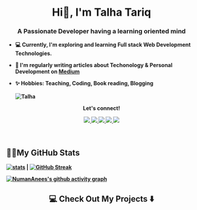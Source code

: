 <h1 align="center">Hi👋, I'm Talha Tariq</h1>
<h3 align="center">A Passionate <b>Developer<b> having a learning oriented mind</h3>



- 💻 Currently, I'm exploring and learning Full stack **Web Development** Technologies.

- 📝 I'm regularly writing articles about Techonology & Personal Development on [Medium](https://talhatariq-tt.medium.com/)

- ✨ Hobbies: **Teaching, Coding, Book reading, Blogging**<br><br>
![Talha](https://komarev.com/ghpvc/?username=TT-talhatariq&style=flat-square)



<div align="center">
<p align="center">Let's connect!</p>
<a href="https://www.linkedin.com/in/talha-tariq-7511631b0/">
    <img src="https://img.shields.io/badge/linkedin-%230077B5.svg?&style=for-the-badge&logo=linkedin&logoColor=white" />
</a>

<a href="https://web.facebook.com/profile.php?id=100027270442218">
    <img src="https://img.shields.io/badge/Facebook-1877F2?style=for-the-badge&logo=facebook&logoColor=white" />
</a>

<a href="https://twitter.com/Talha_Tariq_TT/">
    <img src="https://img.shields.io/badge/Twitter-1DA1F2?style=for-the-badge&logo=twitter&logoColor=white" />
</a>

<a href="https://www.instagram.com/talha_tariq_tt/?hl=en">
    <img src="https://img.shields.io/badge/Instagram-E4405F?style=for-the-badge&logo=instagram&logoColor=white" />
</a>


<a href="https://talhatariq-tt.medium.com/">
    <img src="https://img.shields.io/badge/Medium-12100E?style=for-the-badge&logo=medium&logoColor=white" />
</a>
</div>
<br><br>
<h2  align="left"> 👩‍💻My GitHub Stats </h2>

[![stats](https://github-readme-stats.vercel.app/api?username=TT-talhatariq&count_private=true&show_icons=true&locale=en&theme=blueberry)](https://github-readme-stats.vercel.app/api?username=TT-talhatariq&count_private=true)  |  [![GitHub Streak](http://github-readme-streak-stats.herokuapp.com?user=TT-talhatariq&date_format=M%20j%5B%2C%20Y%5D)](https://git.io/streak-stats) 
<br>


[![NumanAnees's github activity graph](https://activity-graph.herokuapp.com/graph?username=TT-talhatariq&theme=react-dark&count_private=true&area=true&hide_border=true)](https://activity-graph.herokuapp.com/graph?username=NumanAnees&theme=react-dark&count_private=true)
<br>

<h2  align="center">💻 Check Out My Projects ⬇️ </h2>
